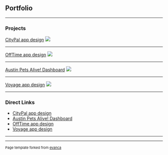 ## Portfolio

---

### Projects 

[CityPal app design](/citypal_app)
<img src="images/dummy_thumbnail.jpg?raw=true"/>

---

[OffTime app design](/offtime_app)
<img src="images/dummy_thumbnail.jpg?raw=true"/>

---

[Austin Pets Alive! Dashboard](/offtime_app)
<img src="images/dummy_thumbnail.jpg?raw=true"/>

---

[Voyage app design](/voyage_app)
<img src="images/dummy_thumbnail.jpg?raw=true"/>

---

### Direct Links

- [CityPal app design](/citypal)
- [Austin Pets Alive! Dashboard](/offtime_app)
- [OffTime app design](/offtime_app)
- [Voyage app design](/voyage_app)

---




---
<p style="font-size:11px">Page template forked from <a href="https://github.com/evanca/quick-portfolio">evanca</a></p>
<!-- Remove above link if you don't want to attibute -->
